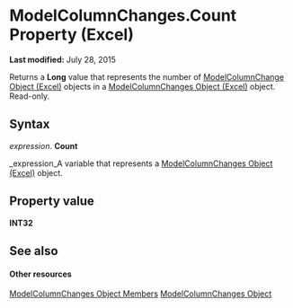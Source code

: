 
# ModelColumnChanges.Count Property (Excel)

 **Last modified:** July 28, 2015

Returns a  **Long** value that represents the number of [ModelColumnChange Object (Excel)](5b7cb86d-744c-53ea-0fcf-79d2710baa37.md) objects in a [ModelColumnChanges Object (Excel)](4789114d-6bc4-9cfe-dcca-9a9b04280871.md) object. Read-only.

## Syntax

 _expression_. **Count**

 _expression_A variable that represents a  [ModelColumnChanges Object (Excel)](4789114d-6bc4-9cfe-dcca-9a9b04280871.md) object.


## Property value

 **INT32**


## See also


#### Other resources


 [ModelColumnChanges Object Members](f5324b71-da79-2b8d-b293-7f4071204d6e.md)
 [ModelColumnChanges Object](4789114d-6bc4-9cfe-dcca-9a9b04280871.md)
